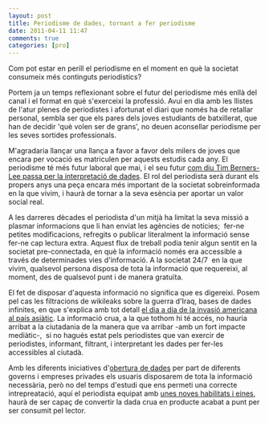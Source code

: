 ```yaml
---
layout: post
title: Periodisme de dades, tornant a fer periodisme
date: 2011-04-11 11:47
comments: true
categories: [pro]
---
```


Com pot estar en perill el periodisme en el moment en què la societat consumeix més continguts periodístics?

Portem ja un temps reflexionant sobre el futur del periodisme més enllà del canal i el format en què s'exerceixi la professió. Avui en dia amb les llistes de l'atur plenes de periodistes i afortunat el diari que només ha de retallar personal, sembla ser que els pares dels joves estudiants de batxillerat, que han de decidir 'què volen ser de grans', no deuen aconsellar periodisme per les seves sortides professionals.

M'agradaria llançar una llança a favor a favor dels milers de joves que encara per vocació es matriculen per aquests estudis cada any. El periodisme té més futur laboral que mai, i el seu futur <a href="http://www.guardian.co.uk/media/2010/nov/22/data-analysis-tim-berners-lee">com diu Tim Berners-Lee passa per la interpretació de dades</a>. El rol del periodista serà durant els propers anys una peça encara més important de la societat sobreinformada en la que vivim, i haurà de tornar a la seva esència per aportar un valor social real.

A les darreres dècades el periodista d'un mitjà ha limitat la seva missió a plasmar informacions que li han enviat les agències de notícies;  fer-ne petites modificacions, refregits o publicar literalment la informació sense fer-ne cap lectura extra. Aquest flux de treball podia tenir algun sentit en la societat pre-connectada, en què la informació només era accessible a través de determinades vies d'informació. A la societat 24/7  en la que vivim, qualsevol persona disposa de tota la informació que requereixi, al moment, des de qualsevol punt i de manera gratuïta.

El fet de disposar d'aquesta informació no significa que es digereixi. Posem pel cas les filtracions de wikileaks sobre la guerra d'Iraq, bases de dades infinites, en que s'explica amb tot detall <a href="http://www.guardian.co.uk/world/datablog/interactive/2010/oct/23/wikileaks-iraq-deaths-map">el dia a dia de la invasió americana al país asiàtic</a>. La informació crua, a la que tothom hi té accés, no hauria arribat a la ciutadania de la manera que va arribar -amb un fort impacte mediàtic-,  si no hagués estat pels periodistes que van exercir de periodistes, informant, filtrant, i interpretant les dades per fer-les  accessibles al ciutadà.

Amb les diferents iniciatives d'<a href="http://www20.gencat.cat/portal/site/dadesobertes">obertura de dades</a> per part de diferents governs i empreses privades els usuaris disposarem de tota la informació necessària, però no del temps d'estudi que ens permeti una correcte intrepreatació, aquí el periodista equipat amb <a href="http://sergixaudiera.com/2011/habilitats-del-periodista-de-dades/">unes noves habilitats i eines</a>, haurà de ser capaç de convertir la dada crua en producte acabat a punt per ser consumit pel lector.

